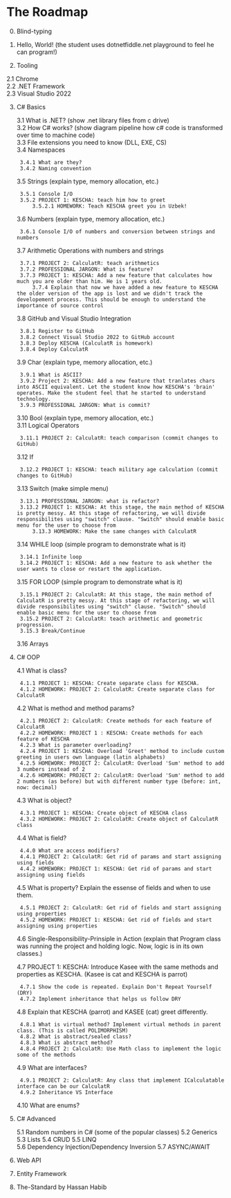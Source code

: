 # The Roadmap

0. Blind-typing 

1. Hello, World! (the student uses dotnetfiddle.net playground to feel he can program!)

2. Tooling 

2.1 Chrome  
2.2 .NET Framework  
2.3 Visual Studio 2022  

3. C# Basics  

    3.1 What is .NET? (show .net library files from c drive)  
    3.2 How C# works? (show diagram pipeline how c# code is transformed over time to machine code)  
    3.3 File extensions you need to know (DLL, EXE, CS)  
    3.4 Namespaces  

        3.4.1 What are they?   
        3.4.2 Naming convention
    3.5 Strings (explain type, memory allocation, etc.)  

        3.5.1 Console I/O
        3.5.2 PROJECT 1: KESCHA: teach him how to greet
            3.5.2.1 HOMEWORK: Teach KESCHA greet you in Uzbek!
    3.6 Numbers (explain type, memory allocation, etc.)  

        3.6.1 Console I/O of numbers and conversion between strings and numbers 
    3.7 Arithmetic Operations with numbers and strings   
    
        3.7.1 PROJECT 2: CalculatR: teach arithmetics 
        3.7.2 PROFESSIONAL JARGON: What is feature? 
        3.7.3 PROJECT 1: KESCHA: Add a new feature that calculates how much you are older than him. He is 1 years old.
            3.7.4 Explain that now we have added a new feature to KESCHA the older version of the app is lost and we didn't track the developement process. This should be enough to understand the importance of source control 
    3.8 GitHub and Visual Studio Integration  

        3.8.1 Register to GitHub
        3.8.2 Connect Visual Studio 2022 to GitHub account 
        3.8.3 Deploy KESCHA (CalculatR is homework) 
        3.8.4 Deploy CalculatR
    3.9 Char (explain type, memory allocation, etc.)  

        3.9.1 What is ASCII?
        3.9.2 Project 2: KESCHA: Add a new feature that tranlates chars into ASCII equivalent. Let the student know how KESCHA's 'brain' operates. Make the student feel that he started to understand technology. 
        3.9.3 PROFESSIONAL JARGON: What is commit?  
    3.10 Bool (explain type, memory allocation, etc.)  
    3.11 Logical Operators   

        3.11.1 PROJECT 2: CalculatR: teach comparison (commit changes to GitHub)
    3.12 If  
       
        3.12.2 PROJECT 1: KESCHA: teach military age calculation (commit changes to GitHub)
    3.13 Switch (make simple menu)  

        3.13.1 PROFESSIONAL JARGON: what is refactor?
        3.13.2 PROJECT 1: KESCHA: At this stage, the main method of KESCHA is pretty messy. At this stage of refactoring, we will divide responsibilites using "switch" clause. "Switch" should enable basic menu for the user to choose from 
            3.13.3 HOMEWORK: Make the same changes with CalculatR
    3.14 WHILE loop (simple program to demonstrate what is it)  
     
        3.14.1 Infinite loop
        3.14.2 PROJECT 1: KESCHA: Add a new feature to ask whether the user wants to close or restart the application. 
    3.15 FOR LOOP (simple program to demonstrate what is it)  

        3.15.1 PROJECT 2: CalculatR: At this stage, the main method of CalculatR is pretty messy. At this stage of refactoring, we will divide responsibilites using "switch" clause. "Switch" should enable basic menu for the user to choose from
        3.15.2 PROJECT 2: CalculatR: teach arithmetic and geometric progression.
        3.15.3 Break/Continue
    3.16 Arrays  
4. C# OOP

    4.1 What is class?  

        4.1.1 PROJECT 1: KESCHA: Create separate class for KESCHA.
        4.1.2 HOMEWORK: PROJECT 2: CalculatR: Create separate class for  CalculatR
    4.2 What is method and method params?  

        4.2.1 PROJECT 2: CalculatR: Create methods for each feature of CalculatR
        4.2.2 HOMEWORK: PROJECT 1 : KESCHA: Create methods for each feature of KESCHA
        4.2.3 What is parameter overloading?
        4.2.4 PROJECT 1: KESCHA: Overload 'Greet' method to include custom greeting in users own language (latin alphabets)
        4.2.5 HOMEWORK: PROJECT 2: CalculatR: Overload 'Sum' method to add 3 numbers instead of 2
        4.2.6 HOMEWORK: PROJECT 2: CalculatR: Overload 'Sum' method to add 2 numbers (as before) but with different number type (before: int, now: decimal)
    4.3 What is object?  

        4.3.1 PROJECT 1: KESCHA: Create object of KESCHA class
        4.3.2 HOMEWORK: PROJECT 2: CalculatR: Create object of CalculatR class
    4.4 What is field?  

        4.4.0 What are access modifiers?
        4.4.1 PROJECT 2: CalculatR: Get rid of params and start assigning using fields
        4.4.2 HOMEWORK: PROJECT 1: KESCHA: Get rid of params and start assigning using fields
    4.5 What is property? Explain the essense of fields and when to use them.  
      
        4.5.1 PROJECT 2: CalculatR: Get rid of fields and start assigning using properties
        4.5.2 HOMEWORK: PROJECT 1: KESCHA: Get rid of fields and start assigning using properties
    4.6 Single-Responsibility-Prinsiple in Action (explain that Program class was running the project and holding logic. Now, logic is in its own classes.)  

    4.7 PROJECT 1: KESCHA: Introduce Kasee with the same methods and properties as KESCHA. (Kasee is cat and KESCHA is parrot)  

        4.7.1 Show the code is repeated. Explain Don't Repeat Yourself (DRY)
        4.7.2 Implement inheritance that helps us follow DRY
    4.8 Explain that KESCHA (parrot) and KASEE (cat) greet differently.   

        4.8.1 What is virtual method? Implement virtual methods in parent class. (This is called POLIMORPHISM)
        4.8.2 What is abstract/sealed class? 
        4.8.3 What is abstract method? 
        4.8.4 PROJECT 2: CalculatR: Use Math class to implement the logic some of the methods
    4.9 What are interfaces?  

        4.9.1 PROJECT 2: CalculatR: Any class that implement ICalculatable interface can be our CalculatR
        4.9.2 Inheritance VS Interface
    4.10 What are enums?  

5. C# Advanced   

    5.1 Random numbers in C# (some of the popular classes)
    5.2 Generics 
    5.3 Lists
    5.4 CRUD
    5.5 LINQ   
    5.6 Dependency Injection/Dependency Inversion
    5.7 ASYNC/AWAIT  

6. Web API   
 
7. Entity Framework

8. The-Standard by Hassan Habib





    
